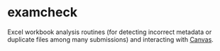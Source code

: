 # examcheck
Excel workbook analysis routines (for detecting incorrect metadata or duplicate files among many submissions)
and interacting with [Canvas](https://canvaslms.com/).

